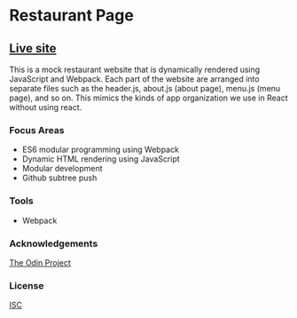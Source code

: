# Restaurant Page

## [Live site](https://jonro2955.github.io/odin_javascript_3_restaurant_page/)

This is a mock restaurant website that is dynamically rendered using JavaScript and Webpack. Each part of the website are arranged into separate files such as the header.js, about.js (about page), menu.js (menu page), and so on. This mimics the kinds of app organization we use in React without using react.

### Focus Areas
- ES6 modular programming using Webpack 
- Dynamic HTML rendering using JavaScript
- Modular development
- Github subtree push 

### Tools 
- Webpack
 
### Acknowledgements

[The Odin Project](https://www.theodinproject.com/)

### License

[ISC](https://opensource.org/licenses/ISC)
